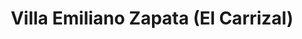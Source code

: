 ---
title: Villa Emiliano Zapata (El Carrizal)
url: /villa-emiliano-zapata-el-carrizal/
latitude: 19.363
longitude: -96.657
---